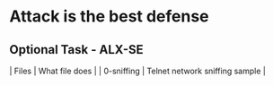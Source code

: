# Attack is the best defense

## Optional Task - ALX-SE

| Files | What file does |
| 0-sniffing | Telnet network sniffing sample |

